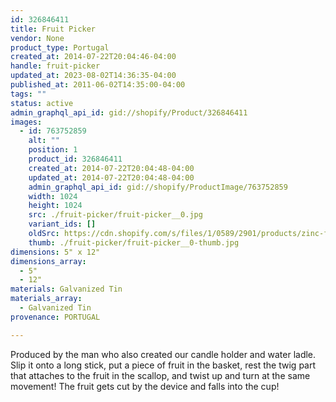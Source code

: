 ```yaml
---
id: 326846411
title: Fruit Picker
vendor: None
product_type: Portugal
created_at: 2014-07-22T20:04:46-04:00
handle: fruit-picker
updated_at: 2023-08-02T14:36:35-04:00
published_at: 2011-06-02T14:35:00-04:00
tags: ""
status: active
admin_graphql_api_id: gid://shopify/Product/326846411
images:
  - id: 763752859
    alt: ""
    position: 1
    product_id: 326846411
    created_at: 2014-07-22T20:04:48-04:00
    updated_at: 2014-07-22T20:04:48-04:00
    admin_graphql_api_id: gid://shopify/ProductImage/763752859
    width: 1024
    height: 1024
    src: ./fruit-picker/fruit-picker__0.jpg
    variant_ids: []
    oldSrc: https://cdn.shopify.com/s/files/1/0589/2901/products/zinc-fruit-picker.jpeg?v=1406073888
    thumb: ./fruit-picker/fruit-picker__0-thumb.jpg
dimensions: 5" x 12"
dimensions_array:
  - 5"
  - 12"
materials: Galvanized Tin
materials_array:
  - Galvanized Tin
provenance: PORTUGAL

---
```


Produced by the man who also created our candle holder and water ladle. Slip it onto a long stick, put a piece of fruit in the basket, rest the twig part that attaches to the fruit in the scallop, and twist up and turn at the same movement! The fruit gets cut by the device and falls into the cup!